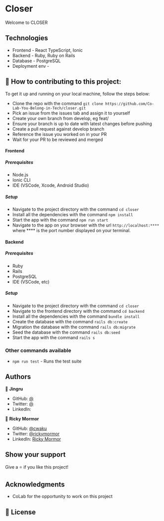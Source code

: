 # Closer
Welcome to CLOSER
## Technologies  
* Frontend - React TypeScript, Ionic
* Backend - Ruby, Ruby on Rails
* Database - PostgreSQL
* Deployment env - 
## 🤝 How to contributing to this project:
To get it up and running on your local machine, follow the steps below:
- Clone the repo with the command `git clone https://github.com/Co-Lab-You-Belong-in-Tech/closer.git`
- Pick an issue from the issues tab and assign it to yourself
- Create your own branch from develop, eg feat/
- Ensure your branch is up to date with latest changes before pushing
- Create a pull request against develop branch
- Reference the issue you worked on in your PR
- Wait for your PR to be reviewed and merged
#### Frontend

##### Prerequisites
  - Node.js
  - Ionic CLI
  - IDE (VSCode, Xcode, Android Studio)
##### Setup
- Navigate to the project directory with the command `cd closer`
- Install all the dependencies with the command `npm install`
- Start the app with the command `npm run start`
- Navigate to the app on your browser with the url `http://localhost:****` where **** is the port number displayed on your terminal.
#### Backend
##### Prerequisites
  - Ruby
  - Rails
  - PostgreSQL
  - IDE (VSCode, etc)
##### Setup
- Navigate to the project directory with the command `cd closer`
- Navigate to the frontend directory with the command `cd backend`
- Install all the dependencies with the command `bundle install`
- Create the database with the command `rails db:create`
- Migration the database with the command `rails db:migrate`
- Seed the database with the command `rails db:seed`
- Start the app with the command `rails s`
### Other commands available
- `npm run test` - Runs the test suite

## Authors

👤 **Jingru**

- GitHub: [@]()
- Twitter: [@]()
- LinkedIn: []()

👤 **Ricky Mormor**

- GitHub: [@cwaku](https://github.com/cwaku)
- Twitter: [@rickymormor](https://twitter.com/rickymormor)
- LinkedIn: [Ricky Mormor](https://github.com/cwaku/blog/blob/develop/www.linkedin.com/in/rickymormor)


## Show your support

Give a ⭐️ if you like this project!

## Acknowledgments

- CoLab for the opportunity to work on this project

## 📝 License